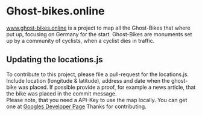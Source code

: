 # Ghost-bikes.online # 
<a href="ghost-bikes.online">www.ghost-bikes.online</a> is a project to map all the Ghost-Bikes that where put up, focusing on Germany for the start.
Ghost-Bikes are monuments set up by a community of cyclists, when a cyclist dies in traffic. 

## Updating the locations.js ## 
To contribute to this project, please file a pull-request for the locations.js. Include location (longitude & latitude), address and date when the ghost-bike was placed. If possible provide a proof, for example a news article, that the bike was placed in the commit message.\
Please note, that you need a API-Key to use the map locally. You can get one at <a href="developer.google.com">Googles Developer Page</a>
Thanks for contributing.
